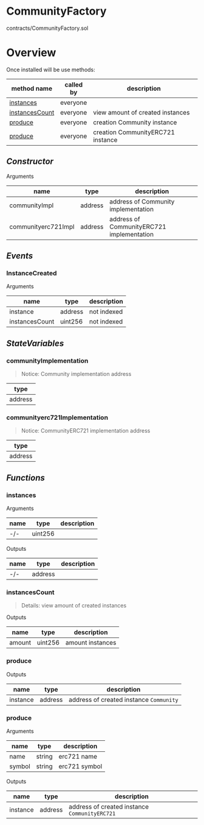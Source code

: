 # CommunityFactory

contracts/CommunityFactory.sol

# Overview

Once installed will be use methods:

| **method name** | **called by** | **description** |
|-|-|-|
|<a href="#instances">instances</a>|everyone||
|<a href="#instancescount">instancesCount</a>|everyone|view amount of created instances|
|<a href="#produce">produce</a>|everyone|creation Community instance|
|<a href="#produce">produce</a>|everyone|creation CommunityERC721 instance|
## *Constructor*


Arguments

| **name** | **type** | **description** |
|-|-|-|
| communityImpl | address | address of Community implementation |
| communityerc721Impl | address | address of CommunityERC721 implementation |



## *Events*
### InstanceCreated

Arguments

| **name** | **type** | **description** |
|-|-|-|
| instance | address | not indexed |
| instancesCount | uint256 | not indexed |



## *StateVariables*
### communityImplementation

> Notice: Community implementation address


| **type** |
|-|
|address|



### communityerc721Implementation

> Notice: CommunityERC721 implementation address


| **type** |
|-|
|address|



## *Functions*
### instances

Arguments

| **name** | **type** | **description** |
|-|-|-|
| -/- | uint256 |  |

Outputs

| **name** | **type** | **description** |
|-|-|-|
| -/- | address |  |



### instancesCount

> Details: view amount of created instances

Outputs

| **name** | **type** | **description** |
|-|-|-|
| amount | uint256 | amount instances |



### produce

Outputs

| **name** | **type** | **description** |
|-|-|-|
| instance | address | address of created instance `Community` |



### produce

Arguments

| **name** | **type** | **description** |
|-|-|-|
| name | string | erc721 name |
| symbol | string | erc721 symbol |

Outputs

| **name** | **type** | **description** |
|-|-|-|
| instance | address | address of created instance `CommunityERC721` |


